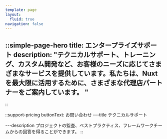 ```yaml
---
template: page
layout:
  fluid: true
navigation: false
---
```


::simple-page-hero
title: エンタープライズサポート
description: "テクニカルサポート、トレーニング、カスタム開発など、お客様のニーズに応じてさまざまなサービスを提供しています。私たちは、Nuxt を最大限に活用するために、さまざまな代理店パートナーをご案内しています。 "
---
::

::support-pricing
buttonText: お問い合わせ
---title
テクニカルサポート

---description
プロジェクトの監査、ベストプラクティス、フレームワークチームからの回答を得ることができます。
::
